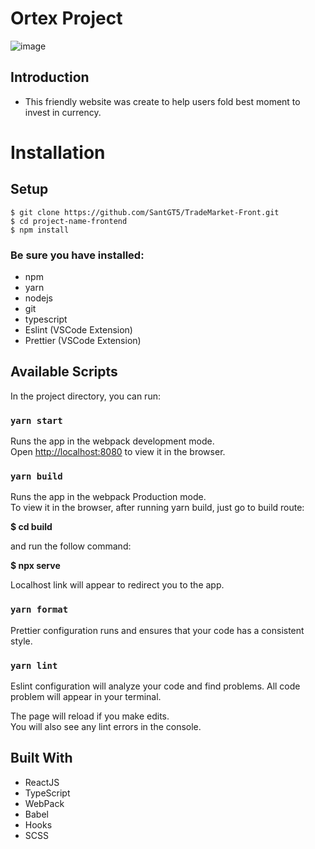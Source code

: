 
# Ortex Project

![image](https://user-images.githubusercontent.com/83282533/152755900-b26800ba-5522-42ce-b4c0-7dd6183063da.png)

## Introduction

- This friendly website was create to help users fold best moment to invest in currency.

# Installation
## Setup
```
$ git clone https://github.com/SantGT5/TradeMarket-Front.git
$ cd project-name-frontend
$ npm install
```
### Be sure you have installed:
- npm
- yarn
- nodejs
- git
- typescript
- Eslint (VSCode Extension)
- Prettier (VSCode Extension)

## Available Scripts

In the project directory, you can run:

### `yarn start`

Runs the app in the webpack development mode.\
Open [http://localhost:8080](http://localhost:8080) to view it in the browser.

### `yarn build`

Runs the app in the webpack Production mode.\
To view it in the browser, after running yarn build, just go to build route:

**$ cd  build**

and run the follow command:

**$ npx serve**

Localhost link will appear to redirect you to the app.

### `yarn format`

Prettier configuration runs and ensures that your code has a consistent style.

### `yarn lint`

Eslint configuration will analyze your code and find problems. All code problem will appear in your terminal.

The page will reload if you make edits.\
You will also see any lint errors in the console.

## Built With

- ReactJS
- TypeScript
- WebPack
- Babel
- Hooks
- SCSS
